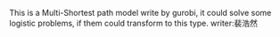 This is a Multi-Shortest path model write by gurobi, it could solve some logistic problems, if them could transform to this type.
writer:裴浩然
